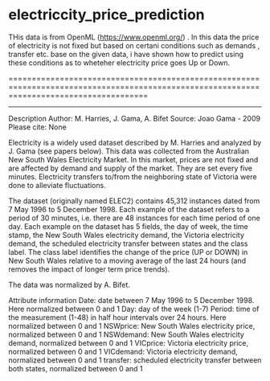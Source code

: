 # electriccity_price_prediction
THis data is from OpenML (https://www.openml.org/) . In this data the price of electricity is not fixed but based on certani conditions such as demands , transfer etc. base on the given data, i have shown how to predict using these conditions as to wheteher  electricity price goes Up or Down.


==========================================================================================================================================
*******************************************************************************************************************************************
Description
Author: M. Harries, J. Gama, A. Bifet
Source: Joao Gama - 2009
Please cite: None

Electricity is a widely used dataset described by M. Harries and analyzed by J. Gama (see papers below). This data was collected from the Australian New South Wales Electricity Market. In this market, prices are not fixed and are affected by demand and supply of the market. They are set every five minutes. Electricity transfers to/from the neighboring state of Victoria were done to alleviate fluctuations.

The dataset (originally named ELEC2) contains 45,312 instances dated from 7 May 1996 to 5 December 1998. Each example of the dataset refers to a period of 30 minutes, i.e. there are 48 instances for each time period of one day. Each example on the dataset has 5 fields, the day of week, the time stamp, the New South Wales electricity demand, the Victoria electricity demand, the scheduled electricity transfer between states and the class label. The class label identifies the change of the price (UP or DOWN) in New South Wales relative to a moving average of the last 24 hours (and removes the impact of longer term price trends).

The data was normalized by A. Bifet.

Attribute information
Date: date between 7 May 1996 to 5 December 1998. Here normalized between 0 and 1
Day: day of the week (1-7)
Period: time of the measurement (1-48) in half hour intervals over 24 hours. Here normalized between 0 and 1
NSWprice: New South Wales electricity price, normalized between 0 and 1
NSWdemand: New South Wales electricity demand, normalized between 0 and 1
VICprice: Victoria electricity price, normalized between 0 and 1
VICdemand: Victoria electricity demand, normalized between 0 and 1
transfer: scheduled electricity transfer between both states, normalized between 0 and 1
